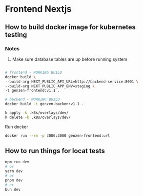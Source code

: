 # Frontend Nextjs


## How to build docker image for kubernetes testing

### Notes
1. Make sure database tables are up before running system

```bash

# frontend - WORKING BUILD
docker build \
--build-arg NEXT_PUBLIC_API_URL=http://backend-service:8001 \
--build-arg NEXT_PUBLIC_APP_ENV=staging \
-t genzen-frontend:v1.1 . 

# backend - WORKING BUILD
docker build -t genzen-backen:v1.1 .
```

```bash
k apply -k .k8s/overlays/dev/
k delete -k .k8s/overlays/dev/
```


Run docker
```bash
docker run --rm -p 3000:3000 genzen-frontend:url
```

## How to run things for locat tests
```bash
npm run dev
# or
yarn dev
# or
pnpm dev
# or
bun dev
```
